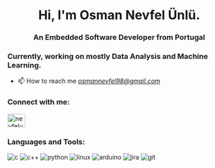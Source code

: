 
<h1 align="center">Hi, I'm Osman Nevfel Ünlü.</h1>
<h3 align="center">An Embedded Software Developer from Portugal</h3>

<h3 align="left">Currently, working on mostly Data Analysis and Machine Learning.</h3>

- 📫 How to reach me *osmannevfel98@gmail.com*

<h3 align="left">Connect with me:</h3>
<p align="left">
<a href="https://linkedin.com/in/nevfelunlu" target="blank"><img align="center" src="https://raw.githubusercontent.com/rahuldkjain/github-profile-readme-generator/master/src/images/icons/Social/linked-in-alt.svg" alt="nevfelunlu" height="30" width="40" /></a>
</p>

<h3 align="left">Languages and Tools:</h3>
<p align="left"> 
  <img src="https://img.shields.io/badge/c-%2300599C.svg?style=for-the-badge&logo=c&logoColor=white" alt="c" />
  <img src="https://img.shields.io/badge/c++-%2300599C.svg?style=for-the-badge&logo=c%2B%2B&logoColor=white" alt="c++" />
  <img src="https://img.shields.io/badge/python-3670A0?style=for-the-badge&logo=python&logoColor=ffdd54" alt="python" />
  <img src="https://img.shields.io/badge/Linux-FCC624?style=for-the-badge&logo=linux&logoColor=black" alt="linux" />
  <img src="https://img.shields.io/badge/-Arduino-00979D?style=for-the-badge&logo=Arduino&logoColor=white" alt="arduino" />
  <img src="https://img.shields.io/badge/jira-%230A0FFF.svg?style=for-the-badge&logo=jira&logoColor=white" alt="jira" />
  <img src="https://img.shields.io/badge/git-%23F05033.svg?style=for-the-badge&logo=git&logoColor=white" alt="git" />
  





###
